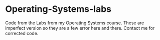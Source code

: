# Operating-Systems-labs
Code from the Labs from my Operating Systems course. These are imperfect version so they are a few error here and there. Contact me for corrected code.

